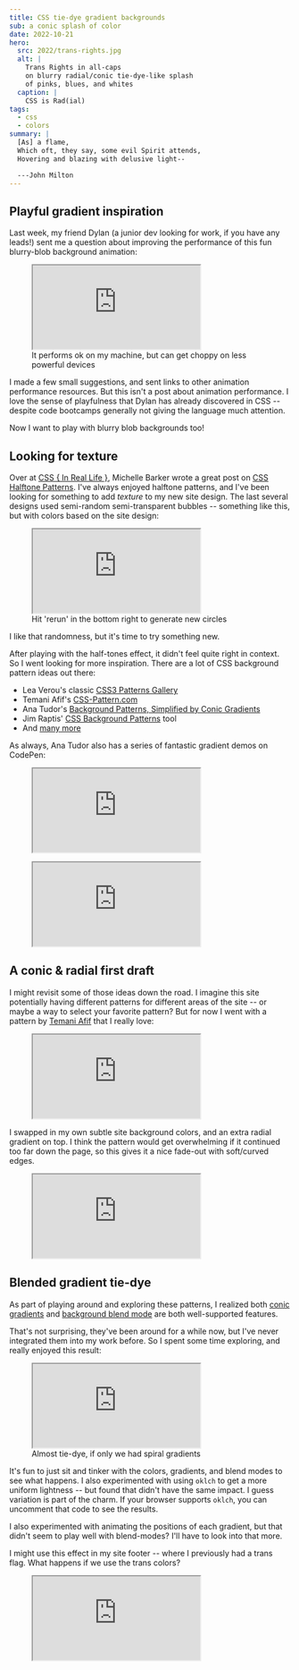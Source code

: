 ```yaml
---
title: CSS tie-dye gradient backgrounds
sub: a conic splash of color
date: 2022-10-21
hero:
  src: 2022/trans-rights.jpg
  alt: |
    Trans Rights in all-caps
    on blurry radial/conic tie-dye-like splash
    of pinks, blues, and whites
  caption: |
    CSS is Rad(ial)
tags:
  - css
  - colors
summary: |
  [As] a flame,
  Which oft, they say, some evil Spirit attends,
  Hovering and blazing with delusive light--

  ---John Milton
---
```



## Playful gradient inspiration

Last week,
my friend Dylan
(a junior dev looking for work, if you have any leads!)
sent me a question about
improving the performance of this
fun blurry-blob background animation:

<figure>
  <iframe
    webc:is="code-pen"
    src="https://codepen.io/miriamsuzanne/embed/preview/zYjyEOb"
    title="Moving CSS blur background"
    preview="true"
  ></iframe>
  <figcaption>It performs ok on my machine, but can get choppy on less powerful devices</figcaption>
</figure>

I made a few small suggestions,
and sent links to other animation performance resources.
But this isn't a post about animation performance.
I love the sense of playfulness
that Dylan has already discovered in CSS --
despite code bootcamps generally
not giving the language much attention.

Now I want to play with blurry blob backgrounds too!

## Looking for texture

Over at
[CSS { In Real Life }](https://css-irl.info/),
Michelle Barker
wrote a great post on
[CSS Halftone Patterns](https://css-irl.info/css-halftone-patterns/).
I've always enjoyed halftone patterns,
and I've been looking for something
to add _texture_
to my new site design.
The last several designs used
semi-random semi-transparent bubbles --
something like this,
but with colors based on the site design:

<figure>
  <iframe
    webc:is="code-pen"
    src="https://codepen.io/miriamsuzanne/embed/mdXzwxr"
    title="Random circles"
  ></iframe>
  <figcaption>Hit 'rerun' in the bottom right to generate new circles</figcaption>
</figure>

I like that randomness,
but it's time to try something new.

After playing with the half-tones effect,
it didn't feel quite right in context.
So I went looking for more inspiration.
There are a lot of CSS background pattern ideas out there:

- Lea Verou's classic
  [CSS3 Patterns Gallery](http://projects.verou.me/css3patterns/)
- Temani Afif's
  [CSS-Pattern.com](https://css-pattern.com/)
- Ana Tudor's
  [Background Patterns, Simplified by Conic Gradients](https://css-tricks.com/background-patterns-simplified-by-conic-gradients/)
- Jim Raptis'
  [CSS Background Patterns](https://www.magicpattern.design/tools/css-backgrounds)
  tool
- And [many more](https://www.magicpattern.design/tools/css-backgrounds)

As always,
Ana Tudor also has
a series of fantastic gradient demos
on CodePen:

<figure>
  <iframe
    webc:is="code-pen"
    src="https://codepen.io/thebabydino/embed/GRRpzNX"
    title="Single element card background patterns"
  ></iframe>
</figure>

<figure>
  <iframe
    webc:is="code-pen"
    src="https://codepen.io/thebabydino/embed/JxELvZ"
    title="Single element card background patterns"
  ></iframe>
</figure>

## A conic & radial first draft

I might revisit some of those ideas
down the road.
I imagine this site
potentially having different patterns
for different areas of the site --
or maybe a way to select your favorite pattern?
But for now I went with a pattern by
[Temani Afif](https://twitter.com/ChallengesCss)
that I really love:

<figure>
  <iframe
    webc:is="code-pen"
    src="https://codepen.io/t_afif/embed/ZErrbEp"
    title="Fancy pattern using radial-gradient"
  ></iframe>
</figure>

I swapped in my own subtle site background colors,
and an extra radial gradient on top.
I think the pattern would get overwhelming
if it continued too far down the page,
so this gives it a nice fade-out
with soft/curved edges.

<figure>
  <iframe
    webc:is="code-pen"
    src="https://codepen.io/miriamsuzanne/embed/gOzVama"
    title="Site background"
  ></iframe>
</figure>

## Blended gradient tie-dye

As part of playing around
and exploring these patterns,
I realized both
[conic gradients](https://developer.mozilla.org/en-US/docs/Web/CSS/gradient/conic-gradient)
and
[background blend mode](https://developer.mozilla.org/en-US/docs/Web/CSS/background-blend-mode)
are both well-supported features.

That's not surprising,
they've been around for a while now,
but I've never integrated them
into my work before.
So I spent some time exploring,
and really enjoyed this result:

<figure>
  <iframe
    webc:is="code-pen"
    src="https://codepen.io/miriamsuzanne/embed/QWrPXEQ"
    title="Conic splash"
  ></iframe>
  <figcaption>
    Almost tie-dye, if only we had spiral gradients
  </figcaption>
</figure>

It's fun to just sit
and tinker with the colors,
gradients, and blend modes
to see what happens.
I also experimented with using `oklch`
to get a more uniform lightness --
but found that didn't have the same impact.
I guess variation is part of the charm.
If your browser supports `oklch`,
you can uncomment that code to see the results.

I also experimented with animating
the positions of each gradient,
but that didn't seem to play well
with blend-modes?
I'll have to look into that more.

I might use this effect
in my site footer --
where I previously had a trans flag.
What happens if we use the trans colors?

<figure>
  <iframe
    webc:is="code-pen"
    src="https://codepen.io/miriamsuzanne/embed/bGMXdey"
    title="Conic splash"
  ></iframe>
</figure>
